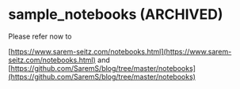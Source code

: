 # sample_notebooks (ARCHIVED)
Please refer now to

[https://www.sarem-seitz.com/notebooks.html](https://www.sarem-seitz.com/notebooks.html)
and
[https://github.com/SaremS/blog/tree/master/notebooks](https://github.com/SaremS/blog/tree/master/notebooks)
